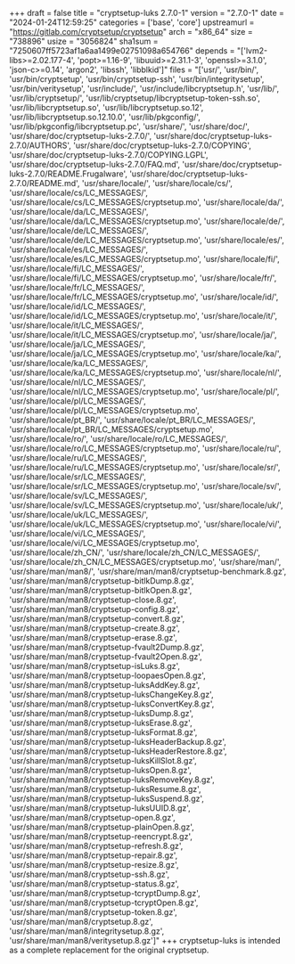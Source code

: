 +++
draft = false
title = "cryptsetup-luks 2.7.0-1"
version = "2.7.0-1"
date = "2024-01-24T12:59:25"
categories = ['base', 'core']
upstreamurl = "https://gitlab.com/cryptsetup/cryptsetup"
arch = "x86_64"
size = "738896"
usize = "3056824"
sha1sum = "7250607ff5723af1a6aa1499e02751098a654766"
depends = "['lvm2-libs>=2.02.177-4', 'popt>=1.16-9', 'libuuid>=2.31.1-3', 'openssl>=3.1.0', 'json-c>=0.14', 'argon2', 'libssh', 'libblkid']"
files = "['usr/', 'usr/bin/', 'usr/bin/cryptsetup', 'usr/bin/cryptsetup-ssh', 'usr/bin/integritysetup', 'usr/bin/veritysetup', 'usr/include/', 'usr/include/libcryptsetup.h', 'usr/lib/', 'usr/lib/cryptsetup/', 'usr/lib/cryptsetup/libcryptsetup-token-ssh.so', 'usr/lib/libcryptsetup.so', 'usr/lib/libcryptsetup.so.12', 'usr/lib/libcryptsetup.so.12.10.0', 'usr/lib/pkgconfig/', 'usr/lib/pkgconfig/libcryptsetup.pc', 'usr/share/', 'usr/share/doc/', 'usr/share/doc/cryptsetup-luks-2.7.0/', 'usr/share/doc/cryptsetup-luks-2.7.0/AUTHORS', 'usr/share/doc/cryptsetup-luks-2.7.0/COPYING', 'usr/share/doc/cryptsetup-luks-2.7.0/COPYING.LGPL', 'usr/share/doc/cryptsetup-luks-2.7.0/FAQ.md', 'usr/share/doc/cryptsetup-luks-2.7.0/README.Frugalware', 'usr/share/doc/cryptsetup-luks-2.7.0/README.md', 'usr/share/locale/', 'usr/share/locale/cs/', 'usr/share/locale/cs/LC_MESSAGES/', 'usr/share/locale/cs/LC_MESSAGES/cryptsetup.mo', 'usr/share/locale/da/', 'usr/share/locale/da/LC_MESSAGES/', 'usr/share/locale/da/LC_MESSAGES/cryptsetup.mo', 'usr/share/locale/de/', 'usr/share/locale/de/LC_MESSAGES/', 'usr/share/locale/de/LC_MESSAGES/cryptsetup.mo', 'usr/share/locale/es/', 'usr/share/locale/es/LC_MESSAGES/', 'usr/share/locale/es/LC_MESSAGES/cryptsetup.mo', 'usr/share/locale/fi/', 'usr/share/locale/fi/LC_MESSAGES/', 'usr/share/locale/fi/LC_MESSAGES/cryptsetup.mo', 'usr/share/locale/fr/', 'usr/share/locale/fr/LC_MESSAGES/', 'usr/share/locale/fr/LC_MESSAGES/cryptsetup.mo', 'usr/share/locale/id/', 'usr/share/locale/id/LC_MESSAGES/', 'usr/share/locale/id/LC_MESSAGES/cryptsetup.mo', 'usr/share/locale/it/', 'usr/share/locale/it/LC_MESSAGES/', 'usr/share/locale/it/LC_MESSAGES/cryptsetup.mo', 'usr/share/locale/ja/', 'usr/share/locale/ja/LC_MESSAGES/', 'usr/share/locale/ja/LC_MESSAGES/cryptsetup.mo', 'usr/share/locale/ka/', 'usr/share/locale/ka/LC_MESSAGES/', 'usr/share/locale/ka/LC_MESSAGES/cryptsetup.mo', 'usr/share/locale/nl/', 'usr/share/locale/nl/LC_MESSAGES/', 'usr/share/locale/nl/LC_MESSAGES/cryptsetup.mo', 'usr/share/locale/pl/', 'usr/share/locale/pl/LC_MESSAGES/', 'usr/share/locale/pl/LC_MESSAGES/cryptsetup.mo', 'usr/share/locale/pt_BR/', 'usr/share/locale/pt_BR/LC_MESSAGES/', 'usr/share/locale/pt_BR/LC_MESSAGES/cryptsetup.mo', 'usr/share/locale/ro/', 'usr/share/locale/ro/LC_MESSAGES/', 'usr/share/locale/ro/LC_MESSAGES/cryptsetup.mo', 'usr/share/locale/ru/', 'usr/share/locale/ru/LC_MESSAGES/', 'usr/share/locale/ru/LC_MESSAGES/cryptsetup.mo', 'usr/share/locale/sr/', 'usr/share/locale/sr/LC_MESSAGES/', 'usr/share/locale/sr/LC_MESSAGES/cryptsetup.mo', 'usr/share/locale/sv/', 'usr/share/locale/sv/LC_MESSAGES/', 'usr/share/locale/sv/LC_MESSAGES/cryptsetup.mo', 'usr/share/locale/uk/', 'usr/share/locale/uk/LC_MESSAGES/', 'usr/share/locale/uk/LC_MESSAGES/cryptsetup.mo', 'usr/share/locale/vi/', 'usr/share/locale/vi/LC_MESSAGES/', 'usr/share/locale/vi/LC_MESSAGES/cryptsetup.mo', 'usr/share/locale/zh_CN/', 'usr/share/locale/zh_CN/LC_MESSAGES/', 'usr/share/locale/zh_CN/LC_MESSAGES/cryptsetup.mo', 'usr/share/man/', 'usr/share/man/man8/', 'usr/share/man/man8/cryptsetup-benchmark.8.gz', 'usr/share/man/man8/cryptsetup-bitlkDump.8.gz', 'usr/share/man/man8/cryptsetup-bitlkOpen.8.gz', 'usr/share/man/man8/cryptsetup-close.8.gz', 'usr/share/man/man8/cryptsetup-config.8.gz', 'usr/share/man/man8/cryptsetup-convert.8.gz', 'usr/share/man/man8/cryptsetup-create.8.gz', 'usr/share/man/man8/cryptsetup-erase.8.gz', 'usr/share/man/man8/cryptsetup-fvault2Dump.8.gz', 'usr/share/man/man8/cryptsetup-fvault2Open.8.gz', 'usr/share/man/man8/cryptsetup-isLuks.8.gz', 'usr/share/man/man8/cryptsetup-loopaesOpen.8.gz', 'usr/share/man/man8/cryptsetup-luksAddKey.8.gz', 'usr/share/man/man8/cryptsetup-luksChangeKey.8.gz', 'usr/share/man/man8/cryptsetup-luksConvertKey.8.gz', 'usr/share/man/man8/cryptsetup-luksDump.8.gz', 'usr/share/man/man8/cryptsetup-luksErase.8.gz', 'usr/share/man/man8/cryptsetup-luksFormat.8.gz', 'usr/share/man/man8/cryptsetup-luksHeaderBackup.8.gz', 'usr/share/man/man8/cryptsetup-luksHeaderRestore.8.gz', 'usr/share/man/man8/cryptsetup-luksKillSlot.8.gz', 'usr/share/man/man8/cryptsetup-luksOpen.8.gz', 'usr/share/man/man8/cryptsetup-luksRemoveKey.8.gz', 'usr/share/man/man8/cryptsetup-luksResume.8.gz', 'usr/share/man/man8/cryptsetup-luksSuspend.8.gz', 'usr/share/man/man8/cryptsetup-luksUUID.8.gz', 'usr/share/man/man8/cryptsetup-open.8.gz', 'usr/share/man/man8/cryptsetup-plainOpen.8.gz', 'usr/share/man/man8/cryptsetup-reencrypt.8.gz', 'usr/share/man/man8/cryptsetup-refresh.8.gz', 'usr/share/man/man8/cryptsetup-repair.8.gz', 'usr/share/man/man8/cryptsetup-resize.8.gz', 'usr/share/man/man8/cryptsetup-ssh.8.gz', 'usr/share/man/man8/cryptsetup-status.8.gz', 'usr/share/man/man8/cryptsetup-tcryptDump.8.gz', 'usr/share/man/man8/cryptsetup-tcryptOpen.8.gz', 'usr/share/man/man8/cryptsetup-token.8.gz', 'usr/share/man/man8/cryptsetup.8.gz', 'usr/share/man/man8/integritysetup.8.gz', 'usr/share/man/man8/veritysetup.8.gz']"
+++
cryptsetup-luks is intended as a complete replacement for the original cryptsetup.